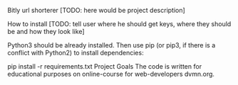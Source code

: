 Bitly url shorterer
[TODO: here would be project description]

How to install
[TODO: tell user where he should get keys, where they should be and how they look like]

Python3 should be already installed. Then use pip (or pip3, if there is a conflict with Python2) to install dependencies:

pip install -r requirements.txt
Project Goals
The code is written for educational purposes on online-course for web-developers dvmn.org.